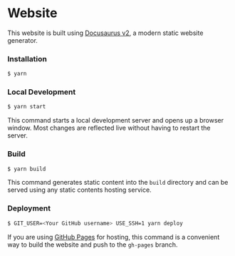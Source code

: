 # Website

This website is built using [Docusaurus v2](https://github.com/facebook/docusaurus), a modern static website generator.

### Installation

```sh
$ yarn
```

### Local Development

```sh
$ yarn start
```

This command starts a local development server and opens up a browser window. Most changes are reflected live without having to restart the server.

### Build

```sh
$ yarn build
```

This command generates static content into the `build` directory and can be served using any static contents hosting service.

### Deployment

```sh
$ GIT_USER=<Your GitHub username> USE_SSH=1 yarn deploy
```

If you are using [GitHub Pages](https://pages.github.com/) for hosting, this command is a convenient way to build the website and push to the `gh-pages` branch.
